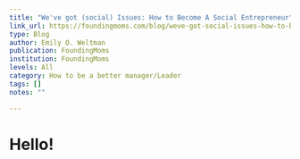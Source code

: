 ```yaml
---
title: "We've got (social) Issues: How to Become A Social Entrepreneur"
link_url: https://foundingmoms.com/blog/weve-got-social-issues-how-to-become-a-social-entrepreneur/
type: Blog
author: Emily O. Weltman
publication: FoundingMoms
institution: FoundingMoms
levels: All
category: How to be a better manager/Leader
tags: []
notes: ""

---
```


# Hello!
